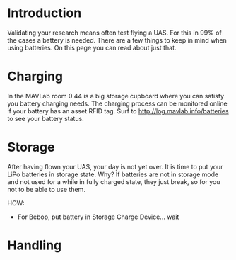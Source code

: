 # Introduction

Validating your research means often test flying a UAS. For this in 99% of the cases a battery is needed. There are a few things to keep in mind when using batteries. On this page you can read about just that.

# Charging

In the MAVLab room 0.44 is a big storage cupboard where you can satisfy you battery charging needs. The charging process can be monitored online if your battery has an asset RFID tag. Surf to http://log.mavlab.info/batteries to see your battery status.

# Storage

After having flown your UAS, your day is not yet over. It is time to put your LiPo batteries in storage state. Why? If batteries are not in storage mode and not used for a while in fully charged state, they just break, so for you not to be able to use them.

HOW:
* For Bebop, put battery in Storage Charge Device... wait

# Handling